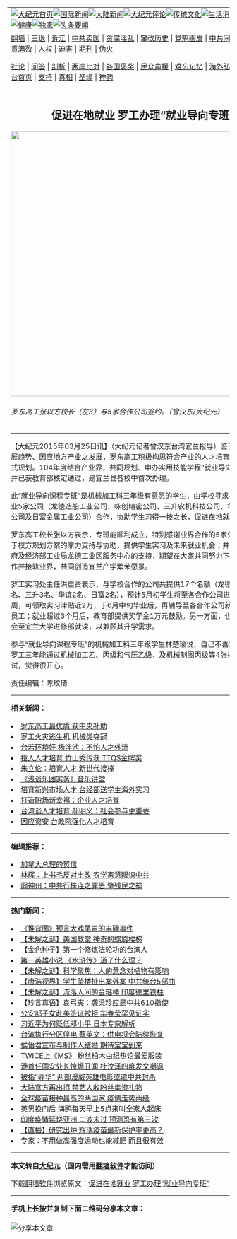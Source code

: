 <a name="1" id="1" target="_blank"></a><span id="1"></span>
<table align=center border="0"><tr><td colspan="2" VALIGN=TOP><a href="https://github.com/xodzue399/djy/blob/master/gb/nf1351518.md#1"><img src="https://raw.githubusercontent.com/xodzue399/www/master/t/djy/1.jpg" title="大纪元首页" alt="大纪元首页"></a><a href="https://github.com/xodzue399/djy/blob/master/gb/n24hr.md#1"><img src="https://raw.githubusercontent.com/xodzue399/www/master/t/djy/3.jpg" title="国际新闻" alt="国际新闻"></a><a href="https://github.com/xodzue399/djy/blob/master/gb/nsc413.md#1"><img src="https://raw.githubusercontent.com/xodzue399/www/master/t/djy/4.jpg" title="大陆新闻" alt="大陆新闻"></a><a href="https://github.com/xodzue399/djy/blob/master/gb/news392.md#1"><img src="https://raw.githubusercontent.com/xodzue399/www/master/t/djy/5.jpg" title="大纪元评论" alt="大纪元评论"></a><a href="https://github.com/xodzue399/djy/blob/master/gb/news2007.md#1"><img src="https://raw.githubusercontent.com/xodzue399/www/master/t/djy/6.jpg" title="传统文化" alt="传统文化"></a><a href="https://github.com/xodzue399/djy/blob/master/gb/news2008.md#1"><img src="https://raw.githubusercontent.com/xodzue399/www/master/t/djy/7.jpg" title="生活消费" alt="生活消费"></a><a href="https://github.com/xodzue399/djy/blob/master/gb/ncyule.md#1"><img src="https://raw.githubusercontent.com/xodzue399/www/master/t/djy/8.jpg" title="娱乐休闲" alt="娱乐休闲"></a><a href="https://github.com/xodzue399/djy/blob/master/gb/nsc1002.md#1"><img src="https://raw.githubusercontent.com/xodzue399/www/master/t/djy/9.jpg" title="健康" alt="健康"></a><a href="https://github.com/xodzue399/djy/blob/master/gb/nf6092.md#1"><img src="https://raw.githubusercontent.com/xodzue399/www/master/t/djy/10a.jpg" title="独家" alt="独家"></a><a href="https://github.com/xodzue399/djy/blob/master/gb/nf4514.md#1"><img src="https://raw.githubusercontent.com/xodzue399/www/master/t/djy/12a.jpg" title="头条要闻" alt="头条要闻"></a></td></tr>
<tr><td colspan="2" VALIGN=TOP><a target="_blank" href="https://github.com/xodzue399/www/blob/master/README.md?zsrh#1">翻墙</a> | <a target="_blank" href="https://github.com/xodzue399/djy/blob/master/gb/nf5657.md#1">三退</a> | <a target="_blank" href="https://github.com/xodzue399/djy/blob/master/gb/nf6124.md#1">诉江</a> | <a target="_blank" href="https://github.com/xodzue399/djy/blob/master/gb/nf1176117.md#1">中共卖国</a> | <a target="_blank" href="https://github.com/xodzue399/djy/blob/master/gb/nf5773.md#1">贪腐淫乱</a> | <a target="_blank" href="https://github.com/xodzue399/djy/blob/master/gb/nf1176115.md#1">窜改历史</a> | <a target="_blank" href="https://github.com/xodzue399/djy/blob/master/gb/nf1176107.md#1">党魁画皮</a> | <a target="_blank" href="https://github.com/xodzue399/djy/blob/master/gb/nf1320400.md#1">中共间谍</a> | <a target="_blank" href="https://github.com/xodzue399/djy/blob/master/gb/nf1176114.md#1">破坏传统</a> | <a target="_blank" href="https://github.com/xodzue399/ntdtv/blob/master/gb/prog447_1.md#1">恶贯满盈</a> | <a target="_blank" href="https://github.com/xodzue399/djy/blob/master/gb/ncid278.md#1">人权</a> | <a target="_blank" href="https://github.com/xodzue399/djy/blob/master/gb/nf1176111.md#1">迫害</a> | <a target="_blank" href="https://gitlab.com/szzdlab/mh-qikan/blob/master/README.md#1">期刊</a> | <a target="_blank" href="https://github.com/xodzue399/djy/blob/master/gb/nf5562.md#1">伪火</a></p><p><a target="_blank" href="https://github.com/xodzue399/djy/blob/master/gb/9p.md#1">社论</a> | <a target="_blank" href="https://github.com/xodzue399/djy/blob/master/gb/nf4378.md#1">问答</a> | <a target="_blank" href="https://github.com/xodzue399/djy/blob/master/gb/nf5792.md#1">剖析</a> | <a target="_blank" href="https://github.com/xodzue399/djy/blob/master/gb/nf5735.md#1">两岸比对</a> | <a target="_blank" href="https://github.com/xodzue399/djy/blob/master/gb/nf6119.md#1">各国褒奖</a> | <a target="_blank" href="https://github.com/xodzue399/djy/blob/master/gb/nf6120.md#1">民众声援</a> | <a target="_blank" href="https://github.com/xodzue399/djy/blob/master/gb/nf1188594.md#1">难忘记忆</a> | <a target="_blank" href="https://github.com/xodzue399/djy/blob/master/gb/nf3180.md#1">海外弘传</a> | <a target="_blank" href="https://github.com/xodzue399/djy/blob/master/gb/nf5410.md#1">万人上访</a> | <a target="_blank" href="https://github.com/xodzue399/www/blob/master/README.md?zsrh#1">平台首页</a> | <a target="_blank" href="https://github.com/xodzue399/djy/blob/master/gb/nf4386.md#1">支持</a> | <a target="_blank" href="https://github.com/xodzue399/djy/blob/master/gb/nf4389.md#1">真相</a> | <a target="_blank" href="https://github.com/xodzue399/djy/blob/master/gb/nf5790.md#1">圣缘</a> | <a target="_blank" href="https://github.com/xodzue399/djy/blob/master/gb/nf4786.md#1">神韵</a></td></tr>
<tr><td VALIGN=TOP width="626"><h2 align=center>促进在地就业 罗工办理“就业导向专班”</h2>
<img width="600" src="https://i.epochtimes.com/assets/uploads/2015/03/1503250526242188-600x400.jpg" />
<h6>罗东高工张以方校长（左3）与5家合作公司签约。（曾汉东/大纪元）
</h6>
<hr>
<p>【大纪元2015年03月25日讯】（大纪元记者曾汉东台湾宜兰报导）鉴于宜兰社经发展趋势、因应地方产业之发展，<ahref="https://github.com/xodzue399/djy/blob/master/gb/tag/%E7%BD%97%E4%B8%9C.md#1">罗东</a>高工积极构思符合产业的<ahref="https://github.com/xodzue399/djy/blob/master/gb/tag/%E4%BA%BA%E6%89%8D%E5%9F%B9%E8%82%B2.md#1">人才培育</a>及创新办学模式规划。104年度结合产业界，共同规划、申办实用技能学程“就业导向课程专班”，并已获教育部核定通过，是宜兰县各校中首次办理。</p>
<p>此“就业导向课程专班”是机械加工科三年级有意愿的学生，由学校寻求与宜兰在地产业5家公司（龙德造船工业公司、咏创精密公司、三升农机科技公司、华谊精密科技公司及日富金属工业公司）合作，协助学生习得一技之长，促进在地就业。</p>
<p><ahref="https://github.com/xodzue399/djy/blob/master/gb/tag/%E7%BD%97%E4%B8%9C.md#1">罗东</a>高工校长张以方表示，专班能顺利成立，特别感谢业界合作的5家公司负责人对于校方规划方案的鼎力支持与协助，提供学生实习及未来就业机会；并感谢宜兰县政府及经济部工业局龙德工业区服务中心的支持，期望在大家共同努力下，推动产学合作并接轨业界，共同创造宜兰产学繁荣愿景。</p>
<p>罗工实习处主任洪重贤表示，与学校合作的公司共提供17个名额（龙德5名、咏创5名、三升3名、华谊2名、日富2名），预计5月初学生将至各合作公司进行业界实习4周，可领取实习津贴近2万，于6月中旬毕业后，再辅导至各合作公司就业，成为正式员工；就业超过3个月后，教育部提供奖学金1万元鼓励。另一方面，也辅导学生有机会至宜兰大学进修部就读，以兼顾其升学需求。</p>
<p>参与“就业导向课程专班”的机械加工科三年级学生林楚瑜说，自己不喜欢读书，但在罗工三年能通过机械加工乙、丙级和气压乙级，及机械制图丙级等4张技术士证照考试，觉得很开心。</p>
<p>责任编辑：陈玟琦</p>

<hr>


<strong>相关新闻：</strong>
<li><a href="https://github.com/xodzue399/djy/blob/master/gb/8/5/15/n2117796.md#1">罗东高工最优质 获中央补助</a></li>
<li><a href="https://github.com/xodzue399/djy/blob/master/gb/9/8/4/n2611603.md#1">罗工火灾逃生机 机械类夺冠</a></li>
<li><a href="https://github.com/xodzue399/djy/blob/master/gb/14/8/7/n4219709.md#1">台若环境好 杨泮池：不怕人才外流</a></li>
<li><a href="https://github.com/xodzue399/djy/blob/master/gb/14/12/17/n4320812.md#1">投入人才培育 竹山秀传获 TTQS金牌奖</a></li>
<li><a href="https://github.com/xodzue399/djy/blob/master/gb/15/1/3/n4333037.md#1">朱立伦：培育人才  新世代接棒</a></li>
<li><a href="https://github.com/xodzue399/djy/blob/master/gb/15/1/22/n4348676.md#1">《浅谈乐团实务》音乐讲堂</a></li>
<li><a href="https://github.com/xodzue399/djy/blob/master/gb/15/2/6/n4360787.md#1">培育新兴市场人才 台经部送学生海外实习</a></li>
<li><a href="https://github.com/xodzue399/djy/blob/master/gb/15/2/18/n4369631.md#1">打造职场新幸福：企业人才培育</a></li>
<li><a href="https://github.com/xodzue399/djy/blob/master/gb/15/3/12/n4386175.md#1">台湾谈人才培育 郝明义：社会参与更重要</a></li>
<li><a href="https://github.com/xodzue399/djy/blob/master/gb/15/3/23/n4394654.md#1">因应资安 台政院强化人才培育</a></li>
<hr>


<strong>编辑推荐：</strong>
<li><a href="https://github.com/xodzue399/djy/blob/master/gb/15/12/10/n4593139.md?dfh#1" target="_blank">加拿大总理的贺信</a></li><li><a href="https://github.com/tsiac2612/djy/blob/master/gb/18/6/1/n10448635.md#1" target="_blank">林辉：上书毛反对土改 农学家慧眼识中共</a></li><li><a href="https://github.com/tsiac2612/djy/blob/master/gb/14/10/23/n4278972.md#1" target="_blank">阚神州：中共行株连之罪恶 肇残民之祸</a></li>
<hr>

<strong>热门新闻：</strong>
<li><a href="https://github.com/xodzue399/djy/blob/master/gb/21/5/4/n12923553.md#1">《推背图》预言大戏尾声的丰碑事件</a></li>
<li><a href="https://github.com/xodzue399/djy/blob/master/gb/21/5/10/n12937774.md#1">【未解之谜】美国教堂 神奇的螺旋楼梯</a></li>
<li><a href="https://github.com/xodzue399/djy/blob/master/gb/21/5/7/n12929954.md#1">【金色种子】第一个修炼法轮功的台湾人</a></li>
<li><a href="https://github.com/xodzue399/djy/blob/master/gb/21/4/30/n12915743.md#1">第一英雄小说  《水浒传》道了什么理？</a></li>
<li><a href="https://github.com/xodzue399/djy/blob/master/gb/21/5/7/n12931723.md#1">【未解之谜】科学聚焦：人的意念对植物有影响</a></li>
<li><a href="https://github.com/xodzue399/djy/blob/master/gb/21/5/13/n12945990.md#1">【唐浩视界】学生坠楼扯出案外案 中共统台5部曲</a></li>
<li><a href="https://github.com/xodzue399/djy/blob/master/gb/21/5/12/n12944071.md#1">【未解之谜】流落人间的金箍棒 印度德里铁柱</a></li>
<li><a href="https://github.com/xodzue399/djy/blob/master/gb/21/5/13/n12945245.md#1">【珍言真语】袁弓夷：袭梁珍应是中共610指使</a></li>
<li><a href="https://github.com/xodzue399/djy/blob/master/gb/21/5/13/n12947094.md#1">公安部子女赴美签证被拒 华春莹罕见证实</a></li>
<li><a href="https://github.com/xodzue399/djy/blob/master/gb/21/5/13/n12947090.md#1">习近平为何贬低邓小平 日本专家解析</a></li>
<li><a href="https://github.com/xodzue399/djy/blob/master/gb/21/5/13/n12945417.md#1">台湾执行分区停电 蔡英文：供电将会陆续恢复</a></li>
<li><a href="https://github.com/xodzue399/djy/blob/master/gb/21/5/14/n12948797.md#1">侯怡君宣布与制作人结婚 期待宝宝到来</a></li>
<li><a href="https://github.com/xodzue399/djy/blob/master/gb/21/5/14/n12949185.md#1">TWICE上《MS》 粉丝柏木由纪热论最爱服装</a></li>
<li><a href="https://github.com/xodzue399/djy/blob/master/gb/21/5/12/n12943868.md#1">港首任国安处长惊爆丑闻 杜汶泽四度发文嘲讽</a></li>
<li><a href="https://github.com/xodzue399/djy/blob/master/gb/21/5/13/n12947317.md#1">被指“辱华” 两部漫威英雄电影或遭中共封杀</a></li>
<li><a href="https://github.com/xodzue399/djy/blob/master/gb/21/5/14/n12947795.md#1">大陆官方再出招 禁艺人收粉丝集资礼物</a></li>
<li><a href="https://github.com/xodzue399/djy/blob/master/gb/21/5/13/n12947211.md#1">全球疫苗接种最高的两国家 疫情走势两级</a></li>
<li><a href="https://github.com/xodzue399/djy/blob/master/gb/21/5/13/n12944831.md#1">英男换门后 海鸥每天早上5点来叫全家人起床</a></li>
<li><a href="https://github.com/xodzue399/djy/blob/master/gb/21/5/13/n12944344.md#1">印度疫情延烧亚洲 二波未过 预测恐有第三波</a></li>
<li><a href="https://github.com/xodzue399/djy/blob/master/gb/21/5/12/n12942444.md#1">【直播】研究出炉 辉瑞疫苗最新保护率更高？</a></li>
<li><a href="https://github.com/xodzue399/djy/blob/master/gb/21/5/14/n12950656.md#1">专家：不用做高强度运动也能减肥 而且很有效</a></li>
<hr>

<strong>本文转自<a href="https://www.epochtimes.com">大纪元</a>（国内需用<a href="https://github.com/xodzue399/www/blob/master/README.md#8">翻墙软件</a>才能访问）</strong><p>下载<a href="https://github.com/xodzue399/www/blob/master/README.md#8">翻墙软件</a>浏览原文：<a href="https://www.epochtimes.com/gb/15/3/25/n4396226.htm">促进在地就业 罗工办理“就业导向专班”</a></p><hr>

<strong>手机上长按并复制下面二维码分享本文章：</strong><br><br><img src="https://chart.apis.google.com/chart?cht=qr&chs=240x240&choe=UTF-8&chld=M|2&chl=https://github.com/xodzue399/djy/blob/master/gb/15/3/25/n4396226.md%231" title="分享本文章"></td><td VALIGN=TOP><a href="https://github.com/xodzue399/djy/blob/master/gb/16/1/21/n4622075.md?dfh#1" target="_blank"><img src="https://raw.githubusercontent.com/xodzue399/djy/master/gb/300/wei-f1.jpg" title="中共的伪火骗局"  alt="中共的伪火骗局"></a><br><a href="https://github.com/xodzue399/www/blob/master/README.md?dfh#9" target="_blank"><img src="https://raw.githubusercontent.com/xodzue399/djy/master/gb/300/yong-h.jpg" title="永恒的见证"  alt="永恒的见证"></a><br><a href="https://github.com/xodzue399/djy/blob/master/gb/13/9/29/n3974789.md?dfh#1" target="_blank"><img src="https://raw.githubusercontent.com/xodzue399/djy/master/gb/300/shang-lnz.jpg" title="善良女子被中共投男牢"  alt="善良女子被中共投男牢"></a><br><a href="https://github.com/xodzue399/djy/blob/master/gb/16/3/16/n4663449.md?dfh#1" target="_blank"><img src="https://raw.githubusercontent.com/xodzue399/djy/master/gb/300/huo-z3.jpg" title="警卫目击活摘器官"  alt="警卫目击活摘器官"></a><br><a href="https://github.com/xodzue399/djy/blob/master/gb/16/8/7/n8177641.md?dfh#1" target="_blank"><img src="https://raw.githubusercontent.com/xodzue399/djy/master/gb/300/huo-z4.jpg" title="证人描述活摘恐怖"  alt="证人描述活摘恐怖"></a><br><a href="https://github.com/xodzue399/djy/blob/master/gb/10/4/19/n2881569.md?dfh#1" target="_blank"><img src="https://raw.githubusercontent.com/xodzue399/djy/master/gb/300/huo-z1.jpg" title="揭开活摘器官黑幕"  alt="揭开活摘器官黑幕"></a><br><a href="https://github.com/xodzue399/djy/blob/master/gb/10/11/7/n3077476.md?dfh#1" target="_blank"><img src="https://raw.githubusercontent.com/xodzue399/djy/master/gb/300/ma-ks.jpg" title="马克思的成魔之路"  alt="马克思的成魔之路"></a><br><a href="https://github.com/xodzue399/djy/blob/master/gb/14/6/9/n4173977.md?dfh#1" target="_blank"><img src="https://raw.githubusercontent.com/xodzue399/djy/master/gb/300/chang-zs.jpg" title="藏字石 蕴天机"  alt="藏字石 蕴天机"></a><br><a href="https://github.com/xodzue399/djy/blob/master/gb/18/5/10/n10381511.md?dfh#1" target="_blank"><img src="https://raw.githubusercontent.com/xodzue399/djy/master/gb/300/st1.jpg" title="关注三亿人三退"  alt="关注三亿人三退"></a><br><a href="https://github.com/xodzue399/djy/blob/master/gb/18/3/21/n10237682.md?dfh#1" target="_blank"><img src="https://raw.githubusercontent.com/xodzue399/djy/master/gb/300/jie-t.jpg" title="解体中共复兴中华"  alt="解体中共复兴中华"></a><br><a href="https://github.com/xodzue399/djy/blob/master/gb/9/2/9/n2422991.md?dfh#1" target="_blank"><img src="https://raw.githubusercontent.com/xodzue399/djy/master/gb/300/gao-zs.jpg" title="中共迫害良心律师"  alt="中共迫害良心律师"></a><br><a href="https://github.com/xodzue399/djy/blob/master/gb/18/12/9/n10900044.md?dfh#1" target="_blank"><img src="https://raw.githubusercontent.com/xodzue399/djy/master/gb/300/sj1.jpg" title="三百多万人举报江泽民"  alt="三百多万人举报江泽民"></a><br><a href="https://github.com/xodzue399/djy/blob/master/gb/18/8/28/n10672014.md?dfh#1" target="_blank"><img src="https://raw.githubusercontent.com/xodzue399/djy/master/gb/300/sj2.jpg" title="这些官员为何起诉江泽民"  alt="这些官员为何起诉江泽民"></a><br><a href="https://github.com/xodzue399/djy/blob/master/gb/8/12/18/n2367165.md?dfh#1" target="_blank"><img src="https://raw.githubusercontent.com/xodzue399/djy/master/gb/300/liangan.jpg" title="海峡两岸的强烈对比"  alt="海峡两岸的强烈对比"></a><br><a href="https://github.com/xodzue399/djy/blob/master/gb/15/12/10/n4593139.md?dfh#1" target="_blank"><img src="https://raw.githubusercontent.com/xodzue399/djy/master/gb/300/jia-ndzl.jpg" title="加拿大总理的贺信"  alt="加拿大总理的贺信"></a><br><a href="https://github.com/xodzue399/djy/blob/master/gb/11/6/17/n3289382.md?dfh#1" target="_blank"><img src="https://raw.githubusercontent.com/xodzue399/djy/master/gb/300/xiao-wd.jpg" title="探寻真相兼听则明"  alt="探寻真相兼听则明"></a><br><a href="https://github.com/xodzue399/djy/blob/master/gb/18/10/27/n10812623.md?dfh#1" target="_blank"><img src="https://raw.githubusercontent.com/xodzue399/djy/master/gb/300/yindu.jpg" title="印度媒体报道东方"  alt="印度媒体报道东方"></a><br><a href="https://github.com/xodzue399/djy/blob/master/gb/18/6/9/n10469652.md?dfh#1" target="_blank"><img src="https://raw.githubusercontent.com/xodzue399/djy/master/gb/300/xie-j.jpg" title="不一样的海外校园"  alt="不一样的海外校园"></a><br><a href="https://github.com/xodzue399/djy/blob/master/gb/7/4/5/n1669415.md?dfh#1" target="_blank"><img src="https://raw.githubusercontent.com/xodzue399/djy/master/gb/300/li-up.jpg" title="从大师到徒弟的传奇"  alt="从大师到徒弟的传奇"></a><br><a href="https://github.com/xodzue399/djy/blob/master/gb/17/5/26/n9191512.md?dfh#1" target="_blank"><img src="https://raw.githubusercontent.com/xodzue399/djy/master/gb/300/zfl2.jpg" title="亿万人与东方一本奇书"  alt="亿万人与东方一本奇书"></a><br><a href="https://github.com/xodzue399/djy/blob/master/gb/13/11/27/n4020290.md?dfh#1" target="_blank"><img src="https://raw.githubusercontent.com/xodzue399/djy/master/gb/300/zhen-h.jpg" title="大陆见不到的震撼场面"  alt="大陆见不到的震撼场面"></a><br><a href="https://github.com/xodzue399/djy/blob/master/gb/15/7/17/n4482910.md?dfh#1" target="_blank"><img src="https://raw.githubusercontent.com/xodzue399/djy/master/gb/300/dalu-sk.jpg" title="人心向善 大陆当初盛况"  alt="人心向善 大陆当初盛况"></a><br><a href="https://github.com/xodzue399/djy/blob/master/gb/19/1/5/n10955468.md?dfh#1" target="_blank"><img src="https://raw.githubusercontent.com/xodzue399/djy/master/gb/300/zfl1.jpg" title="追寻真理 这书讲什么"  alt="追寻真理 这书讲什么"></a><br><a href="https://github.com/xodzue399/www/blob/master/README.md?dfh#1" target="_blank"><img src="https://raw.githubusercontent.com/xodzue399/djy/master/gb/300/fq1.jpg" title="下载免费翻墙软件"  alt="下载免费翻墙软件"></a><br></td></tr></table>
